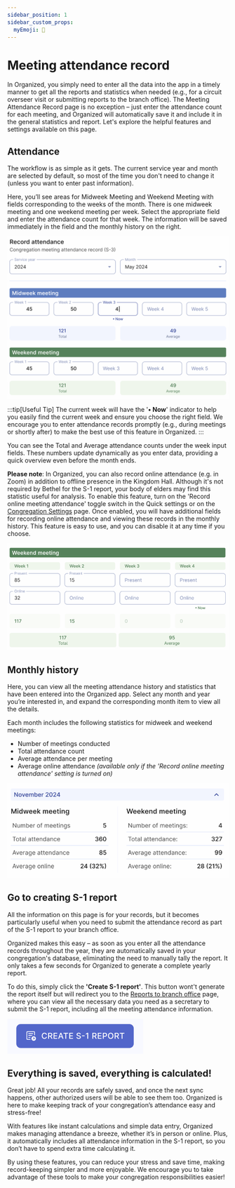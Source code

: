 ```yaml
---
sidebar_position: 1
sidebar_custom_props:
  myEmoji: 👥
---
```


# Meeting attendance record

In Organized, you simply need to enter all the data into the app in a timely manner to get all the reports and statistics when needed (e.g., for a circuit overseer visit or submitting reports to the branch office). The Meeting Attendance Record page is no exception – just enter the attendance count for each meeting, and Organized will automatically save it and include it in the general statistics and report. Let's explore the helpful features and settings available on this page.

## Attendance

The workflow is as simple as it gets. The current service year and month are selected by default, so most of the time you don't need to change it (unless you want to enter past information).

Here, you’ll see areas for Midweek Meeting and Weekend Meeting with fields corresponding to the weeks of the month. There is one midweek meeting and one weekend meeting per week. Select the appropriate field and enter the attendance count for that week. The information will be saved immediately in the field and the monthly history on the right.

![Enter meeting attendance details and get instant calculations in Organized](./img/attendance-both.png)

:::tip[Useful Tip]
The current week will have the '**• Now**' indicator to help you easily find the current week and ensure you choose the right field. We encourage you to enter attendance records promptly (e.g., during meetings or shortly after) to make the best use of this feature in Organized.
:::

You can see the Total and Average attendance counts under the week input fields. These numbers update dynamically as you enter data, providing a quick overview even before the month ends.

**Please note**: In Organized, you can also record online attendance (e.g. in Zoom) in addition to offline presence in the Kingdom Hall. Although it's not required by Bethel for the S-1 report, your body of elders may find this statistic useful for analysis. To enable this feature, turn on the 'Record online meeting attendance' toggle switch in the Quick settings or on the [Congregation Settings](../congregation/congregation-settings) page. Once enabled, you will have additional fields for recording online attendance and viewing these records in the monthly history. This feature is easy to use, and you can disable it at any time if you choose.

![Record online presence of midweek and weekend meetings with Organized](./img/attendance-online.png)

## Monthly history

Here, you can view all the meeting attendance history and statistics that have been entered into the Organized app. Select any month and year you’re interested in, and expand the corresponding month item to view all the details.

Each month includes the following statistics for midweek and weekend meetings:

- Number of meetings conducted
- Total attendance count
- Average attendance per meeting
- Average online attendance _(available only if the 'Record online meeting attendance' setting is turned on)_

![Meeting attendance history, both offline and online](./img/attendance-history.png)

## Go to creating S-1 report

All the information on this page is for your records, but it becomes particularly useful when you need to submit the attendance record as part of the S-1 report to your branch office.

Organized makes this easy – as soon as you enter all the attendance records throughout the year, they are automatically saved in your congregation's database, eliminating the need to manually tally the report. It only takes a few seconds for Organized to generate a complete yearly report.

To do this, simply click the **'Create S-1 report'**. This button wont't generate the report itself but will redirect you to the [Reports to branch office](branch-reports) page, where you can view all the necessary data you need as a secretary to submit the S-1 report, including all the meeting attendance information.

![Redirect S-1 report](./img/s-1.png)

## Everything is saved, everything is calculated!

Great job! All your records are safely saved, and once the next sync happens, other authorized users will be able to see them too. Organized is here to make keeping track of your congregation’s attendance easy and stress-free!

With features like instant calculations and simple data entry, Organized makes managing attendance a breeze, whether it’s in person or online. Plus, it automatically includes all attendance information in the S-1 report, so you don’t have to spend extra time calculating it.

By using these features, you can reduce your stress and save time, making record-keeping simpler and more enjoyable. We encourage you to take advantage of these tools to make your congregation responsibilities easier!